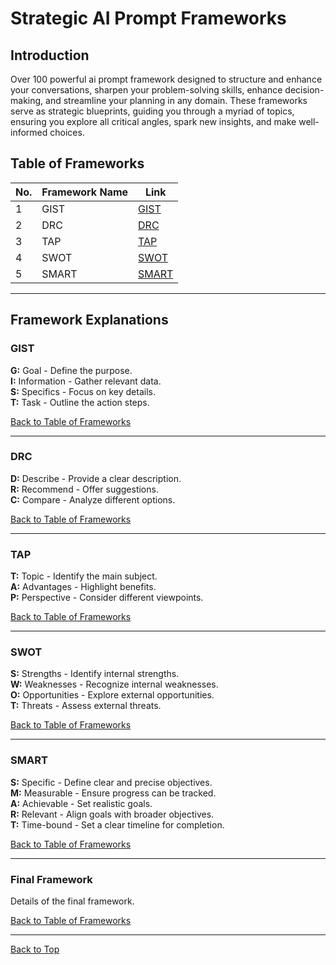 # Strategic AI Prompt Frameworks

## Introduction

Over 100 powerful ai prompt framework designed to structure and enhance your conversations, sharpen your problem-solving skills, enhance decision-making, and streamline your planning in any domain. These frameworks serve as strategic blueprints, guiding you through a myriad of topics, ensuring you explore all critical angles, spark new insights, and make well-informed choices.

## Table of Frameworks

| No. | Framework Name | Link |
| --- | -------------- | ---- |
| 1   | GIST           | [GIST](#gist) |
| 2   | DRC            | [DRC](#drc) |
| 3   | TAP            | [TAP](#tap) |
| 4   | SWOT           | [SWOT](#swot) |
| 5   | SMART          | [SMART](#smart) |


---

## Framework Explanations

### GIST

**G:** Goal - Define the purpose.  
**I:** Information - Gather relevant data.  
**S:** Specifics - Focus on key details.  
**T:** Task - Outline the action steps.

[Back to Table of Frameworks](#table-of-frameworks)

---

### DRC

**D:** Describe - Provide a clear description.  
**R:** Recommend - Offer suggestions.  
**C:** Compare - Analyze different options.

[Back to Table of Frameworks](#table-of-frameworks)

---

### TAP

**T:** Topic - Identify the main subject.  
**A:** Advantages - Highlight benefits.  
**P:** Perspective - Consider different viewpoints.

[Back to Table of Frameworks](#table-of-frameworks)

---

### SWOT

**S:** Strengths - Identify internal strengths.  
**W:** Weaknesses - Recognize internal weaknesses.  
**O:** Opportunities - Explore external opportunities.  
**T:** Threats - Assess external threats.

[Back to Table of Frameworks](#table-of-frameworks)

---

### SMART

**S:** Specific - Define clear and precise objectives.  
**M:** Measurable - Ensure progress can be tracked.  
**A:** Achievable - Set realistic goals.  
**R:** Relevant - Align goals with broader objectives.  
**T:** Time-bound - Set a clear timeline for completion.

[Back to Table of Frameworks](#table-of-frameworks)

---

### Final Framework

Details of the final framework.

[Back to Table of Frameworks](#table-of-frameworks)

---

[Back to Top](#strategic-frameworks)
